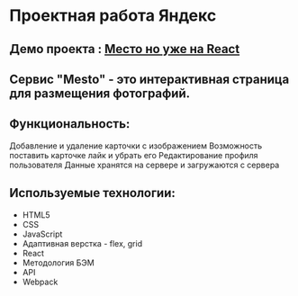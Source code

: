 # Проектная работа Яндекс

## Демо проекта : [Место но уже на React](https://jon666grid.github.io/mesto-react/)

## Сервис "Mesto" - это интерактивная страница для размещения фотографий.

## Функциональность:
Добавление и удаление карточки с изображением
Возможность поставить карточке лайк и убрать его
Редактирование профиля пользователя
Данные хранятся на сервере и загружаются с сервера

## Используемые технологии:

* HTML5
* CSS
* JavaScript
* Адаптивная верстка - flex, grid
* React
* Методология БЭМ
* API
* Webpack
